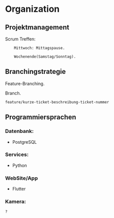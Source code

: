# Organization
## Projektmanagement
Scrum
    Treffen:

        Mittwoch: Mittagspause.

        Wochenende(Samstag/Sonntag).


## Branchingstrategie
Feature-Branching.

Branch.

    feature/kurze-ticket-beschreibung-ticket-nummer

## Programmiersprachen
### Datenbank:
- PostgreSQL

### Services:
- Python

### WebSite/App
- Flutter

### Kamera:
    ?